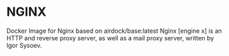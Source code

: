 # NGINX

Docker Image for Nginx based on airdock/base:latest
Nginx [engine x] is an HTTP and reverse proxy server, as well as a mail proxy server, written by Igor Sysoev.

